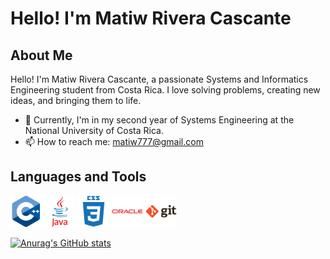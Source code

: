 # Hello! I'm Matiw Rivera Cascante

## About Me

Hello! I'm Matiw Rivera Cascante, a passionate Systems and Informatics Engineering student from Costa Rica. I love solving problems, creating new ideas, and bringing them to life.

- 🔭 Currently, I'm in my second year of Systems Engineering at the National University of Costa Rica.
- 📫 How to reach me: matiw777@gmail.com

## Languages and Tools

<p float="left">
  <img src="https://github.com/devicons/devicon/raw/master/icons/cplusplus/cplusplus-original.svg" alt="C++" width="50" height="50">
  <img src="https://github.com/devicons/devicon/raw/master/icons/java/java-original-wordmark.svg" alt="Java" width="50" height="50">
  <img src="https://github.com/devicons/devicon/raw/master/icons/css3/css3-plain-wordmark.svg" alt="CSS" width="50" height="50">
  <img src="https://github.com/devicons/devicon/raw/master/icons/oracle/oracle-original.svg" alt="Oracle" width="50" height="50">
  <img src="https://github.com/devicons/devicon/raw/master/icons/git/git-original-wordmark.svg" alt="Git" width="50" height="50">
</p>

[![Anurag's GitHub stats](https://github-readme-stats.vercel.app/api?username=MatiwRC18)](https://github.com/MatiwRC18/github-readme-stats)
